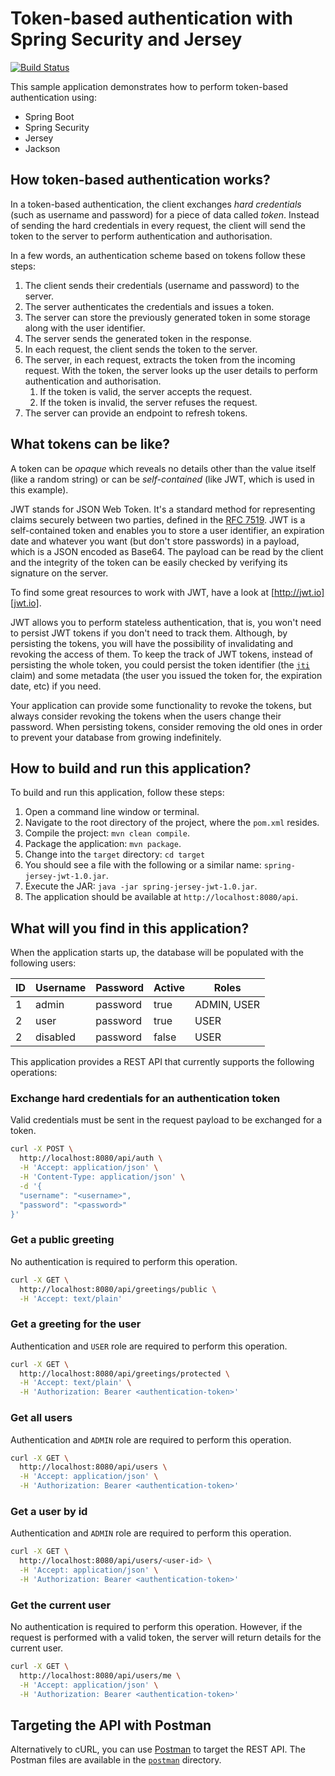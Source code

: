 # Token-based authentication with Spring Security and Jersey

[![Build Status](https://travis-ci.org/cassiomolin/spring-jersey-jwt.svg?branch=master)](https://travis-ci.org/cassiomolin/spring-jersey-jwt)

This sample application demonstrates how to perform token-based authentication using:

* Spring Boot
* Spring Security
* Jersey
* Jackson

## How token-based authentication works?

In a token-based authentication, the client exchanges _hard credentials_ (such as username and password) for a piece of data called _token_. Instead of sending the hard credentials in every request, the client will send the token to the server to perform authentication and authorisation.

In a few words, an authentication scheme based on tokens follow these steps:

1. The client sends their credentials (username and password) to the server.
1. The server authenticates the credentials and issues a token.
1. The server can store the previously generated token in some storage along with the user identifier.
1. The server sends the generated token in the response.
1. In each request, the client sends the token to the server.
1. The server, in each request, extracts the token from the incoming request. With the token, the server looks up the user details to perform authentication and authorisation.
    1. If the token is valid, the server accepts the request.
    1. If the token is invalid, the server refuses the request.
1. The server can provide an endpoint to refresh tokens.

## What tokens can be like?

A token can be _opaque_ which reveals no details other than the value itself (like a random string) or can be _self-contained_ (like JWT, which is used in this example).

JWT stands for JSON Web Token. It's a standard method for representing claims securely between two parties, defined in the [RFC 7519][]. JWT is a self-contained token and enables you to store a user identifier, an expiration date and whatever you want (but don't store passwords) in a payload, which is a JSON encoded as Base64. The payload can be read by the client and the integrity of the token can be easily checked by verifying its signature on the server.

To find some great resources to work with JWT, have a look at [http://jwt.io][jwt.io].

JWT allows you to perform stateless authentication, that is, you won't need to persist JWT tokens if you don't need to track them. Although, by persisting the tokens, you will have the possibility of invalidating and revoking the access of them. To keep the track of JWT tokens, instead of persisting the whole token, you could persist the token identifier (the [`jti`][jti claim] claim) and some metadata (the user you issued the token for, the expiration date, etc) if you need.

Your application can provide some functionality to revoke the tokens, but always consider revoking the tokens when the users change their password. When persisting tokens, consider removing the old ones in order to prevent your database from growing indefinitely.

## How to build and run this application?

To build and run this application, follow these steps:

1. Open a command line window or terminal.
1. Navigate to the root directory of the project, where the `pom.xml` resides.
1. Compile the project: `mvn clean compile`.
1. Package the application: `mvn package`.
1. Change into the `target` directory: `cd target`
1. You should see a file with the following or a similar name: `spring-jersey-jwt-1.0.jar`.
1. Execute the JAR: `java -jar spring-jersey-jwt-1.0.jar`.
1. The application should be available at `http://localhost:8080/api`.

## What will you find in this application?

When the application starts up, the database will be populated with the following users:

 ID | Username | Password | Active | Roles
----|--------- |----------|--------|-------------
 1  | admin    | password | true   | ADMIN, USER
 2  | user     | password | true   | USER
 2  | disabled | password | false  | USER

This application provides a REST API that currently supports the following operations:

### Exchange hard credentials for an authentication token

Valid credentials must be sent in the request payload to be exchanged for a token.

```bash
curl -X POST \
  http://localhost:8080/api/auth \
  -H 'Accept: application/json' \
  -H 'Content-Type: application/json' \
  -d '{
  "username": "<username>",
  "password": "<password>"
}'
```

### Get a public greeting

No authentication is required to perform this operation.

```bash
curl -X GET \
  http://localhost:8080/api/greetings/public \
  -H 'Accept: text/plain'
```

### Get a greeting for the user

Authentication and `USER` role are required to perform this operation.

```bash
curl -X GET \
  http://localhost:8080/api/greetings/protected \
  -H 'Accept: text/plain' \
  -H 'Authorization: Bearer <authentication-token>'
```

### Get all users

Authentication and `ADMIN` role are required to perform this operation.

```bash
curl -X GET \
  http://localhost:8080/api/users \
  -H 'Accept: application/json' \
  -H 'Authorization: Bearer <authentication-token>'
```

### Get a user by id

Authentication and `ADMIN` role are required to perform this operation.

```bash
curl -X GET \
  http://localhost:8080/api/users/<user-id> \
  -H 'Accept: application/json' \
  -H 'Authorization: Bearer <authentication-token>'
```

### Get the current user

No authentication is required to perform this operation. However, if the request is performed with a valid token, the server will return details for the current user.

```bash
curl -X GET \
  http://localhost:8080/api/users/me \
  -H 'Accept: application/json' \
  -H 'Authorization: Bearer <authentication-token>'
```

## Targeting the API with Postman

Alternatively to cURL, you can use [Postman][] to target the REST API. The Postman files are available in the [`postman`][postman GitHub directory] directory.


[RFC 7519]: https://tools.ietf.org/html/rfc7519
[jwt.io]: http://jwt.io/
[jti claim]: https://tools.ietf.org/html/rfc7519#section-4.1.7
[Postman]: https://www.getpostman.com/
[postman GitHub directory]: https://github.com/cassiomolin/spring-jersey-jwt/tree/master/postman

